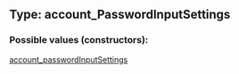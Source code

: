 ## Type: account\_PasswordInputSettings  

### Possible values (constructors):

[account\_passwordInputSettings](../constructors/account_passwordInputSettings.md)  

